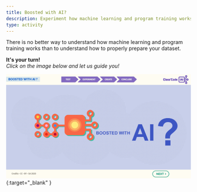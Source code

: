 ```yaml
---
title: Boosted with AI?
description: Experiment how machine learning and program training works and test the importance of properly prepared data sets.
type: activity
---
```


There is no better way to understand how machine learning and program training works than to understand how to properly prepare your dataset.

**It's your turn!**  
_Click on the image below and let us guide you!_

[![Tutorial2: Boosted with AI](../Images/IA-M.2.1.2.png)](https://pixees.fr/classcodeiai/app/tuto2?lang=en){:target="_blank" }
